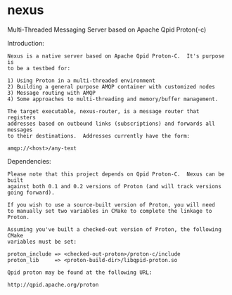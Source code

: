 nexus
=====

Multi-Threaded Messaging Server based on Apache Qpid Proton(-c)


Introduction:

    Nexus is a native server based on Apache Qpid Proton-C.  It's purpose is
    to be a testbed for:

    1) Using Proton in a multi-threaded environment
    2) Building a general purpose AMQP container with customized nodes
    3) Message routing with AMQP
    4) Some approaches to multi-threading and memory/buffer management.

    The target executable, nexus-router, is a message router that registers
    addresses based on outbound links (subscriptions) and forwards all messages
    to their destinations.  Addresses currently have the form:

    amqp://<host>/any-text


Dependencies:

    Please note that this project depends on Qpid Proton-C.  Nexus can be built
    against both 0.1 and 0.2 versions of Proton (and will track versions going forward).

    If you wish to use a source-built version of Proton, you will need
    to manually set two variables in CMake to complete the linkage to Proton.

    Assuming you've built a checked-out version of Proton, the following CMake
    variables must be set:

    proton_include => <checked-out-proton>/proton-c/include
    proton_lib     => <proton-build-dir>/libqpid-proton.so

    Qpid proton may be found at the following URL:

    http://qpid.apache.org/proton

